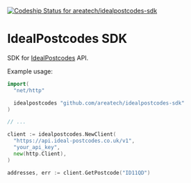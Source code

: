 [![Codeship Status for areatech/idealpostcodes-sdk](https://codeship.com/projects/d170a120-8f6a-0133-90ab-124821b463ac/status?branch=master)](https://codeship.com/projects/124189)

# IdealPostcodes SDK

SDK for [IdealPostcodes](https://ideal-postcodes.co.uk) API.

Example usage:

```go
import(
  "net/http"

  idealpostcodes "github.com/areatech/idealpostcodes-sdk"
)

// ...

client := idealpostcodes.NewClient(
  "https://api.ideal-postcodes.co.uk/v1",
  "your_api_key",
  new(http.Client),
)

addresses, err := client.GetPostcode("ID11QD")
```

